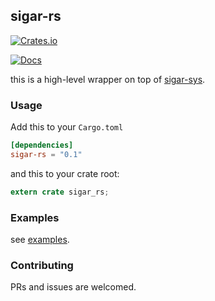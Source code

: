## sigar-rs
[![Crates.io](https://img.shields.io/crates/v/sigar-rs.svg)](https://crates.io/crates/sigar-rs)

[![Docs](https://docs.rs/sigar-rs/badge.svg)](https://docs.rs/sigar-rs)

this is a high-level wrapper on top of [sigar-sys](https://github.com/dtynn/sigar-rs/tree/master/sigar-sys).



### Usage

Add this to your `Cargo.toml`
```toml
[dependencies]
sigar-rs = "0.1"
```

and this to your crate root:

```rust
extern crate sigar_rs;
```


### Examples
see [examples](https://github.com/dtynn/sigar-rs/tree/master/examples).



### Contributing
PRs and issues are welcomed.
